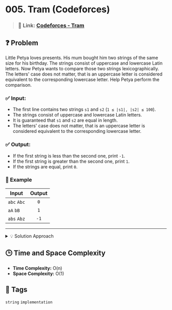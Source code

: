 # 005. Tram (Codeforces)

> ### 🔗 Link: [Codeforces - Tram](https://codeforces.com/problemset/problem/116/A)

## ❓ Problem

Little Petya loves presents. His mum bought him two strings of the same size for his birthday. The strings consist of uppercase and lowercase Latin letters. Now Petya wants to compare those two strings lexicographically. The letters' case does not matter, that is an uppercase letter is considered equivalent to the corresponding lowercase letter. Help Petya perform the comparison.

### ✅ Input:

- The first line contains two strings `s1` and `s2` (`1 ≤ |s1|, |s2| ≤ 100`).
- The strings consist of uppercase and lowercase Latin letters.
- It is guaranteed that `s1` and `s2` are equal in length.
- The letters' case does not matter, that is an uppercase letter is considered equivalent to the corresponding lowercase letter.

### ✅ Output:

- If the first string is less than the second one, print `-1`.
- If the first string is greater than the second one, print `1`.
- If the strings are equal, print `0`.

### 🧪 Example

| Input       | Output |
| ----------- | :----: |
| `abc` `Abc` |  `0`   |
| `aA` `bB`   |  `1`   |
| `abs` `Abz` |  `-1`  |

---

<details>
 <summary> 💡 Solution Approach </summary>

- Compare the strings lexicographically.
- If the first string is less than the second one, print "-1".
- If the first string is greater than the second one, print "1".
- If the strings are equal, print "0".

</details>

## 🕒 Time and Space Complexity

- **Time Complexity:** O(n)
- **Space Complexity:** O(1)

## 🧠 Tags

`string` `implementation`

